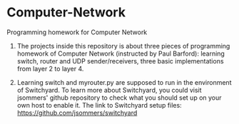 # Computer-Network
Programming homework for Computer Network

1. The projects inside this repository is about three pieces of programming homework of Computer Network (instructed by Paul Barford): learning switch, router and UDP sender/receivers, three basic implementations from layer 2 to layer 4.

2. Learning switch and myrouter.py are supposed to run in the environment of Switchyard. To learn more about Switchyard, you could visit jsommers' github repository to check what you should set up on your own host to enable it. The link to Switchyard setup files: https://github.com/jsommers/switchyard
